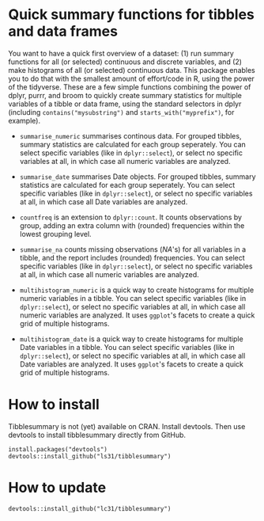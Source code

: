 # Quick summary functions for tibbles and data frames
You want to have a quick first overview of a dataset: (1) run summary functions for all (or selected) continuous and discrete variables, and (2) make histograms of all (or selected) continuous data. This package enables you to do that with the smallest amount of effort/code in R, using the power of the tidyverse. These are a few simple functions combining the power of dplyr, purrr, and broom to quickly create summary statistics for multiple variables of a tibble or data frame, using the standard selectors in dplyr (including `contains("mysubstring")` and `starts_with("myprefix")`, for example).

* `summarise_numeric` summarises continous data. For grouped tibbles, summary statistics are calculated for each group seperately. You can select specific variables (like in `dplyr::select`), or select no specific variables at all, in which case all numeric variables are analyzed.

* `summarise_date` summarises Date objects. For grouped tibbles, summary statistics are calculated for each group seperately. You can select specific variables (like in `dplyr::select`), or select no specific variables at all, in which case all Date variables are analyzed.

* `countfreq` is an extension to `dplyr::count`. It counts observations by group, adding an extra column with (rounded) frequencies within the lowest grouping level.

* `summarise_na` counts missing observations (_NA_'s) for all variables in a tibble, and the report includes (rounded) frequencies. You can select specific variables (like in `dplyr::select`), or select no specific variables at all, in which case all numeric variables are analyzed.

* `multihistogram_numeric` is a quick way to create histograms for multiple numeric variables in a tibble. You can select specific variables (like in `dplyr::select`), or select no specific variables at all, in which case all numeric variables are analyzed. It uses `ggplot`'s facets to create a quick grid of multiple histograms.

* `multihistogram_date` is a quick way to create histograms for multiple Date variables in a tibble. You can select specific variables (like in `dplyr::select`), or select no specific variables at all, in which case all Date variables are analyzed. It uses `ggplot`'s facets to create a quick grid of multiple histograms.

# How to install

Tibblesummary is not (yet) available on CRAN. Install devtools. Then use devtools to install tibblesummary directly from GitHub.

```{r}
install.packages("devtools")
devtools::install_github("ls31/tibblesummary")
```
# How to update

```{r}
devtools::install_github("lc31/tibblesummary")
```

